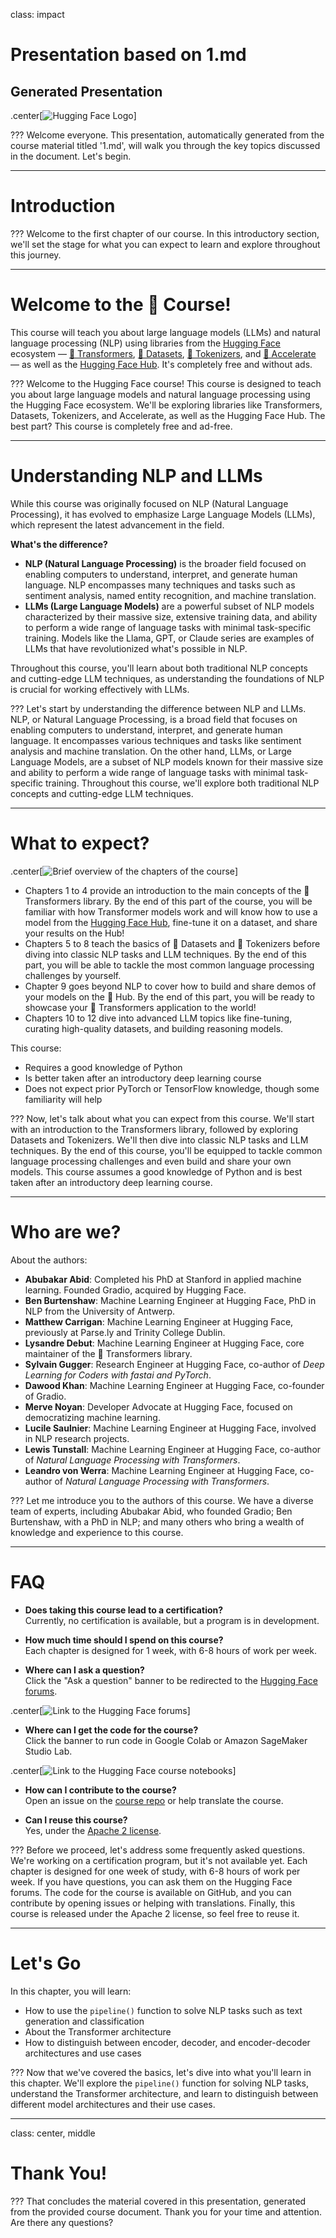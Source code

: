 class: impact

# Presentation based on 1.md
## Generated Presentation

.center[![Hugging Face Logo](https://huggingface.co/front/assets/huggingface_logo.svg)]

???
Welcome everyone. This presentation, automatically generated from the course material titled '1.md', will walk you through the key topics discussed in the document. Let's begin.

---

# Introduction

???
Welcome to the first chapter of our course. In this introductory section, we'll set the stage for what you can expect to learn and explore throughout this journey.

---

# Welcome to the 🤗 Course!

This course will teach you about large language models (LLMs) and natural language processing (NLP) using libraries from the [Hugging Face](https://huggingface.co/) ecosystem — [🤗 Transformers](https://github.com/huggingface/transformers), [🤗 Datasets](https://github.com/huggingface/datasets), [🤗 Tokenizers](https://github.com/huggingface/tokenizers), and [🤗 Accelerate](https://github.com/huggingface/accelerate) — as well as the [Hugging Face Hub](https://huggingface.co/models). It's completely free and without ads.

???
Welcome to the Hugging Face course! This course is designed to teach you about large language models and natural language processing using the Hugging Face ecosystem. We'll be exploring libraries like Transformers, Datasets, Tokenizers, and Accelerate, as well as the Hugging Face Hub. The best part? This course is completely free and ad-free.

---

# Understanding NLP and LLMs

While this course was originally focused on NLP (Natural Language Processing), it has evolved to emphasize Large Language Models (LLMs), which represent the latest advancement in the field. 

**What's the difference?**
- **NLP (Natural Language Processing)** is the broader field focused on enabling computers to understand, interpret, and generate human language. NLP encompasses many techniques and tasks such as sentiment analysis, named entity recognition, and machine translation.
- **LLMs (Large Language Models)** are a powerful subset of NLP models characterized by their massive size, extensive training data, and ability to perform a wide range of language tasks with minimal task-specific training. Models like the Llama, GPT, or Claude series are examples of LLMs that have revolutionized what's possible in NLP.

Throughout this course, you'll learn about both traditional NLP concepts and cutting-edge LLM techniques, as understanding the foundations of NLP is crucial for working effectively with LLMs.

???
Let's start by understanding the difference between NLP and LLMs. NLP, or Natural Language Processing, is a broad field that focuses on enabling computers to understand, interpret, and generate human language. It encompasses various techniques and tasks like sentiment analysis and machine translation. On the other hand, LLMs, or Large Language Models, are a subset of NLP models known for their massive size and ability to perform a wide range of language tasks with minimal task-specific training. Throughout this course, we'll explore both traditional NLP concepts and cutting-edge LLM techniques.

---

# What to expect?

.center[![Brief overview of the chapters of the course](https://huggingface.co/datasets/huggingface-course/documentation-images/resolve/main/en/chapter1/summary.svg)]

- Chapters 1 to 4 provide an introduction to the main concepts of the 🤗 Transformers library. By the end of this part of the course, you will be familiar with how Transformer models work and will know how to use a model from the [Hugging Face Hub](https://huggingface.co/models), fine-tune it on a dataset, and share your results on the Hub!
- Chapters 5 to 8 teach the basics of 🤗 Datasets and 🤗 Tokenizers before diving into classic NLP tasks and LLM techniques. By the end of this part, you will be able to tackle the most common language processing challenges by yourself.
- Chapter 9 goes beyond NLP to cover how to build and share demos of your models on the 🤗 Hub. By the end of this part, you will be ready to showcase your 🤗 Transformers application to the world!
- Chapters 10 to 12 dive into advanced LLM topics like fine-tuning, curating high-quality datasets, and building reasoning models.

This course:
- Requires a good knowledge of Python
- Is better taken after an introductory deep learning course
- Does not expect prior PyTorch or TensorFlow knowledge, though some familiarity will help

???
Now, let's talk about what you can expect from this course. We'll start with an introduction to the Transformers library, followed by exploring Datasets and Tokenizers. We'll then dive into classic NLP tasks and LLM techniques. By the end of this course, you'll be equipped to tackle common language processing challenges and even build and share your own models. This course assumes a good knowledge of Python and is best taken after an introductory deep learning course.

---

# Who are we?

About the authors:

- **Abubakar Abid**: Completed his PhD at Stanford in applied machine learning. Founded Gradio, acquired by Hugging Face.
- **Ben Burtenshaw**: Machine Learning Engineer at Hugging Face, PhD in NLP from the University of Antwerp.
- **Matthew Carrigan**: Machine Learning Engineer at Hugging Face, previously at Parse.ly and Trinity College Dublin.
- **Lysandre Debut**: Machine Learning Engineer at Hugging Face, core maintainer of the 🤗 Transformers library.
- **Sylvain Gugger**: Research Engineer at Hugging Face, co-author of _Deep Learning for Coders with fastai and PyTorch_.
- **Dawood Khan**: Machine Learning Engineer at Hugging Face, co-founder of Gradio.
- **Merve Noyan**: Developer Advocate at Hugging Face, focused on democratizing machine learning.
- **Lucile Saulnier**: Machine Learning Engineer at Hugging Face, involved in NLP research projects.
- **Lewis Tunstall**: Machine Learning Engineer at Hugging Face, co-author of _Natural Language Processing with Transformers_.
- **Leandro von Werra**: Machine Learning Engineer at Hugging Face, co-author of _Natural Language Processing with Transformers_.

???
Let me introduce you to the authors of this course. We have a diverse team of experts, including Abubakar Abid, who founded Gradio; Ben Burtenshaw, with a PhD in NLP; and many others who bring a wealth of knowledge and experience to this course.

---

# FAQ

- **Does taking this course lead to a certification?**  
  Currently, no certification is available, but a program is in development.

- **How much time should I spend on this course?**  
  Each chapter is designed for 1 week, with 6-8 hours of work per week.

- **Where can I ask a question?**  
  Click the "Ask a question" banner to be redirected to the [Hugging Face forums](https://discuss.huggingface.co/).

.center[![Link to the Hugging Face forums](https://huggingface.co/datasets/huggingface-course/documentation-images/resolve/main/en/chapter1/forum-button.png)]

- **Where can I get the code for the course?**  
  Click the banner to run code in Google Colab or Amazon SageMaker Studio Lab.

.center[![Link to the Hugging Face course notebooks](https://huggingface.co/datasets/huggingface-course/documentation-images/resolve/main/en/chapter1/notebook-buttons.png)]

- **How can I contribute to the course?**  
  Open an issue on the [course repo](https://github.com/huggingface/course) or help translate the course.

- **Can I reuse this course?**  
  Yes, under the [Apache 2 license](https://www.apache.org/licenses/LICENSE-2.0.html).

???
Before we proceed, let's address some frequently asked questions. We're working on a certification program, but it's not available yet. Each chapter is designed for one week of study, with 6-8 hours of work per week. If you have questions, you can ask them on the Hugging Face forums. The code for the course is available on GitHub, and you can contribute by opening issues or helping with translations. Finally, this course is released under the Apache 2 license, so feel free to reuse it.

---

# Let's Go

In this chapter, you will learn:
- How to use the `pipeline()` function to solve NLP tasks such as text generation and classification
- About the Transformer architecture
- How to distinguish between encoder, decoder, and encoder-decoder architectures and use cases

???
Now that we've covered the basics, let's dive into what you'll learn in this chapter. We'll explore the `pipeline()` function for solving NLP tasks, understand the Transformer architecture, and learn to distinguish between different model architectures and their use cases.

---

class: center, middle

# Thank You!

???
That concludes the material covered in this presentation, generated from the provided course document. Thank you for your time and attention. Are there any questions?
```
